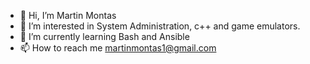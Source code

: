 - 👋 Hi, I’m Martin Montas
- 👀 I’m interested in System Administration, c++ and game emulators.
- 🌱 I’m currently learning Bash and Ansible
- 📫 How to reach me martinmontas1@gmail.com

<!---
MU330-coder/MU330-coder is a ✨ special ✨ repository because its `README.md` (this file) appears on your GitHub profile.
You can click the Preview link to take a look at your changes.
--->
